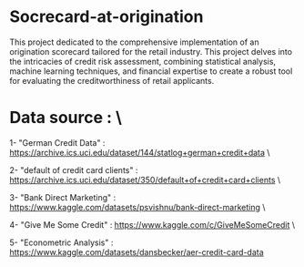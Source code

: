 # Socrecard-at-origination

This project dedicated to the comprehensive implementation of an origination scorecard tailored for the retail industry. This project delves into the intricacies of credit risk assessment, combining statistical analysis, machine learning techniques, and financial expertise to create a robust tool for evaluating the creditworthiness of retail applicants.

# Data source : \

  1- "German Credit Data" : https://archive.ics.uci.edu/dataset/144/statlog+german+credit+data \
  
  2- "default of credit card clients" : https://archive.ics.uci.edu/dataset/350/default+of+credit+card+clients \
  
  3- "Bank Direct Marketing" : https://www.kaggle.com/datasets/psvishnu/bank-direct-marketing  \
  
  4- "Give Me Some Credit" : https://www.kaggle.com/c/GiveMeSomeCredit \
  
  5- "Econometric Analysis" : https://www.kaggle.com/datasets/dansbecker/aer-credit-card-data 
